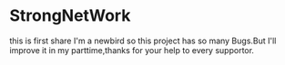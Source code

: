 # StrongNetWork
this is first share
I'm a newbird so this project has so many Bugs.But I'll improve it in my parttime,thanks for your help to every supportor.

